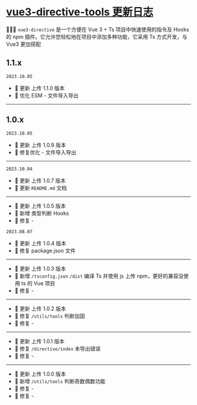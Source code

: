 # <a href="https://gitee.com/zhang-kun8888/vue3-directive-tool" target="_blank">vue3-directive-tools 更新日志</a>

🎉🎉🔥 `vue3-directive` 是一个方便在 Vue 3 + Ts 项目中快速使用的指令及 Hooks 的 npm 插件。它允许您轻松地在项目中添加多种功能，它采用 Ts 方式开发，与 Vue3 更加搭配

## 1.1.x

`2023.10.05`

- 🌟 更新 上传 1.1.0 版本
- 🐞 优化 ESM - 文件导入导出

---

## 1.0.x

`2023.10.05`

- 🌟 更新 上传 1.0.9 版本
- 🐞 修复优化 - 文件导入导出

---

`2023.10.04`

- 🌟 更新 上传 1.0.7 版本
- 🎉 更新 `README.md` 文档

---

- 🌟 更新 上传 1.0.5 版本
- 🎉 新增 类型判断 Hooks
- 🐞 修复 -

`2023.08.07`

- 🌟 更新 上传 1.0.4 版本
- 🐞 修复 package.json 文件

---

- 🌟 更新 上传 1.0.3 版本
- 🎉 新增 `/tsconfig.json` `/dist` 编译 Ts 并使用 js 上传 npm，更好的兼容没使用 ts 的 Vue 项目
- 🐞 修复 -

---

- 🌟 更新 上传 1.0.2 版本
- 🐞 修复 `/utils/tools` 判断加固
- 🐞 修复 -

---

- 🌟 更新 上传 1.0.1 版本
- 🐞 修复 `/directive/index` 未导出错误
- 🐞 修复 -

---

- 🌟 更新 上传 1.0.0 版本
- 🎉 新增 `/utils/tools` 判断奇数偶数功能
- 🐞 修复 -
- 🐞 修复 -
